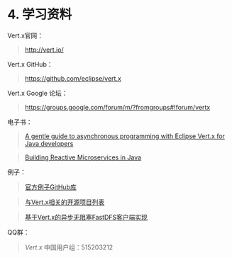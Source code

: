 # 4. 学习资料

Vert.x官网：
> http://vert.io/

Vert.x GitHub：
> https://github.com/eclipse/vert.x

Vert.x Google 论坛：
> https://groups.google.com/forum/m/?fromgroups#!forum/vertx

电子书：
> [A gentle guide to asynchronous programming with Eclipse Vert.x for Java developers](http://vertx.io/docs/guide-for-java-devs/guide-for-java-devs.pdf)

> [Building Reactive Microservices in Java](https://developers.redhat.com/download-manager/file/building_reactive_microservices_in_java.pdf)

例子：
> [官方例子GitHub库](https://github.com/vert-x3/vertx-examples)

> [与Vert.x相关的开源项目列表](https://github.com/vert-x3/vertx-awesome)

> [基于Vert.x的异步无阻塞FastDFS客户端实现](https://github.com/gengteng/vertx-fastdfs-client)

QQ群：
> *Vert.x* 中国用户组：515203212
